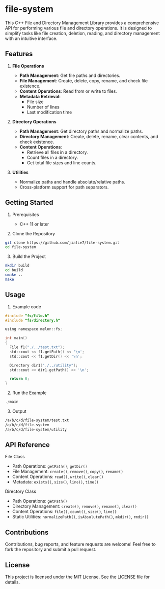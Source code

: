 # file-system

This C++ File and Directory Management Library provides a comprehensive API for performing various file and directory operations. It is designed to simplify tasks like file creation, deletion, reading, and directory management with an intuitive interface.

## Features

1. **File Operations**

   - **Path Management**: Get file paths and directories.
   - **File Management**: Create, delete, copy, rename, and check file existence.
   - **Content Operations**: Read from or write to files.
   - **Metadata Retrieval**:
     - File size
     - Number of lines
     - Last modification time

2. **Directory Operations**

   - **Path Management**: Get directory paths and normalize paths.
   - **Directory Management**: Create, delete, rename, clear contents, and check existence.
   - **Content Operations**:
     - Retrieve all files in a directory.
     - Count files in a directory.
     - Get total file sizes and line counts.

3. **Utilities**
   - Normalize paths and handle absolute/relative paths.
   - Cross-platform support for path separators.

## Getting Started

1. Prerequisites

   - C++ 11 or later

2. Clone the Repository

```bash
git clone https://github.com/jiafie7/file-system.git
cd file-system
```

3. Build the Project

```bash
mkdir build
cd build
cmake ..
make
```

## Usage

1. Example code

```c
#include "fs/file.h"
#include "fs/directory.h"

using namespace melon::fs;

int main()
{
  File f1("./../test.txt");
  std::cout << f1.getPath() << '\n';
  std::cout << f1.getDir() << '\n';

  Directory dir1("./../utility");
  std::cout << dir1.getPath() << '\n';

  return 0;
}
```

2. Run the Example

```c
./main
```

3. Output

```bash
/a/b/c/d/file-system/test.txt
/a/b/c/d/file-system
/a/b/c/d/file-system/utility
```

## API Reference

File Class

- Path Operations: `getPath()`, `getDir()`
- File Management: `create()`, `remove()`, `copy()`, `rename()`
- Content Operations: `read()`, `write()`, `clear()`
- Metadata: `exists()`, `size()`, `line()`, `time()`

Directory Class

- Path Operations: `getPath()`
- Directory Management: `create()`, `remove()`, `rename()`, `clear()`
- Content Operations: `file()`, `count()`, `size()`, `line()`
- Static Utilities: `normalizePath()`, `isAbsolutePath()`, `mkdir()`, `rmdir()`

## Contributions

Contributions, bug reports, and feature requests are welcome! Feel free to fork the repository and submit a pull request.

## License

This project is licensed under the MIT License. See the LICENSE file for details.
